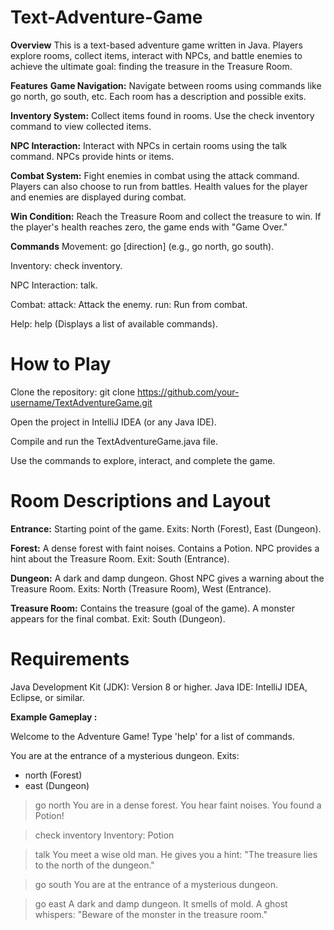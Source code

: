 # Text-Adventure-Game
**Overview**
This is a text-based adventure game written in Java. Players explore rooms, collect items, interact with NPCs, and battle enemies to achieve the ultimate goal: finding the treasure in the Treasure Room.

**Features**
**Game Navigation:**
  Navigate between rooms using commands like go north, go south, etc.
  Each room has a description and possible exits.
  
**Inventory System:**
  Collect items found in rooms.
  Use the check inventory command to view collected items.
  
**NPC Interaction:**
  Interact with NPCs in certain rooms using the talk command.
  NPCs provide hints or items.
  
**Combat System:**
  Fight enemies in combat using the attack command.
  Players can also choose to run from battles.
  Health values for the player and enemies are displayed during combat.
  
**Win Condition:**
  Reach the Treasure Room and collect the treasure to win.
  If the player's health reaches zero, the game ends with "Game Over."
  
**Commands**
  Movement: go [direction] (e.g., go north, go south).
  
  Inventory: check inventory.
  
  NPC Interaction: talk.
  
  Combat:
    attack: Attack the enemy.
    run: Run from combat.
    
  Help: help (Displays a list of available commands).

# How to Play
Clone the repository:
  git clone https://github.com/your-username/TextAdventureGame.git
  
Open the project in IntelliJ IDEA (or any Java IDE).

Compile and run the TextAdventureGame.java file.

Use the commands to explore, interact, and complete the game.

# Room Descriptions and Layout
**Entrance:**
  Starting point of the game.
  Exits: North (Forest), East (Dungeon).

**Forest:**
  A dense forest with faint noises.
  Contains a Potion.
  NPC provides a hint about the Treasure Room.
  Exit: South (Entrance).

**Dungeon:**
  A dark and damp dungeon.
  Ghost NPC gives a warning about the Treasure Room.
  Exits: North (Treasure Room), West (Entrance).

**Treasure Room:**
  Contains the treasure (goal of the game).
  A monster appears for the final combat.
  Exit: South (Dungeon).
  
# Requirements
  Java Development Kit (JDK): Version 8 or higher.
  Java IDE: IntelliJ IDEA, Eclipse, or similar.

**Example Gameplay :**

Welcome to the Adventure Game!
Type 'help' for a list of commands.

You are at the entrance of a mysterious dungeon.
Exits:
- north (Forest)
- east (Dungeon)

> go north
You are in a dense forest. You hear faint noises.
You found a Potion!

> check inventory
Inventory: Potion

> talk
You meet a wise old man. He gives you a hint: "The treasure lies to the north of the dungeon."

> go south
You are at the entrance of a mysterious dungeon.

> go east
A dark and damp dungeon. It smells of mold.
A ghost whispers: "Beware of the monster in the treasure room."
